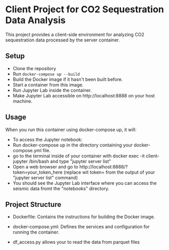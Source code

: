 # Client Project for CO2 Sequestration Data Analysis

This project provides a client-side environment for analyzing CO2 sequestration data processed by the server container.

## Setup

- Clone the repository
- Run `docker-compose up --build`
- Build the Docker image if it hasn't been built before.
- Start a container from this image.
- Run Jupyter Lab inside the container.
- Make Jupyter Lab accessible on http://localhost:8888 on your host machine.

## Usage

When you run this container using docker-compose up, it will:

- To access the Jupyter notebook:
- Run docker-compose up in the directory containing your docker-compose.yml file.
- go to the terminal inside of your container with docker exec -it client-jupyter /bin/bash and type "jupyter server list"
- Open a web browser and go to http://localhost:8888/?token=your_token_here (replace wit token= from the output of your "jupyter server list" command)
- You should see the Jupyter Lab interface where you can access the seismic data fromt the "notebooks" directory.

## Project Structure

- Dockerfile: Contains the instructions for building the Docker image.
- docker-compose.yml: Defines the services and configuration for running the container.

- df_access.py allows your to read the data from parquet files